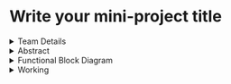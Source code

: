 # Write your mini-project title

<details>
  <summary>Team Details</summary>
      
      | Semester: 3rd Sem B. Tech. CSE
      
      | Section: S2  
      
      | Team ID:  S2_T12
      
      | Member-1: Parihasa K Reddy, 231CS239, parihaskreddy.231cs239@nitk.edu.in  
      
      | Member-2: R Sairam, 231CS245, sairam.231cs245@nitk.edu.in  
      
      | Member-3: Rishi Ramesh, 231CS248, rishiramesh.231cs245@nitk.edu.in  

</details>

<details>
  <summary>Abstract</summary>
    1. Motivation: Motivated by the need for a more organized and fair resource allocation system,
        this project aims to develop a hardware-based digital circuit capable of assigning seats to indi-
        viduals based on priority levels. Traditional software-driven solutions often introduce latency
        or complexity in real-time scenarios. A digital hardware solution can offer faster, more reliable
        performance, ensuring that high-priority requests are handled with minimal delay.
    2. Problem Statement: In critical resource allocation environments like healthcare and trans-
        portation, managing waiting lists based on priority is essential. Conventional first-come, first-
        served methods neglect urgency, leading to inefficiencies. This project proposes a digital system
        for automated seat assignment that prioritizes requests, ensuring timely service and optimal
        resource utilization.
    3. Features:
      • Real-Time Priority Assignment: Assigns seats based on priority levels in real-time.
      • Hardware-Based Implementation: Utilizes digital circuits for efficient processing.
      • Dynamic Request Handling: Adapts to changing request priorities effectively.
      • Scalability and Adaptability: Designed to accommodate varying system demands.
</details>

<details>
  <summary>Functional Block Diagram</summary>
  | Provide details about your functional block diagram here.
</details>

<details>
  <summary>Working</summary>
  | Describe the working of your project here.
</details>
